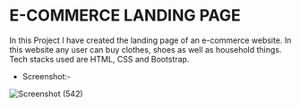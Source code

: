 # E-COMMERCE LANDING PAGE

In this Project I have created the landing page of an e-commerce website. In this website any user can buy clothes, shoes as well as household things. Tech stacks used are HTML, CSS and Bootstrap.

- Screenshot:-

![Screenshot (542)](https://user-images.githubusercontent.com/100675296/212536271-c0281517-7009-4dab-926b-a2e6bc399011.png)
